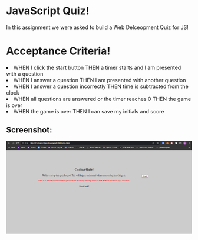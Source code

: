 <h1> JavaScript Quiz! </h1>

In this assignment we were asked to build a Web Delceopment Quiz for JS!

<h1> Acceptance Criteria! </h1>

<li>WHEN I click the start button
THEN a timer starts and I am presented with a question</li>
<li>WHEN I answer a question
THEN I am presented with another question</li>
<li>WHEN I answer a question incorrectly
THEN time is subtracted from the clock</li>
<li>WHEN all questions are answered or the timer reaches 0
THEN the game is over </li>
<li>WHEN the game is over
THEN I can save my initials and score</li>

<h2>Screenshot: </h2>

![my screenshot](./assets/images/Screenshot3.png)